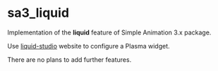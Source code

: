 # sa3_liquid

Implementation of the **liquid** feature of Simple Animation 3.x package.

Use [liquid-studio](liquid-studio) website to configure a Plasma widget.

There are no plans to add further features.
